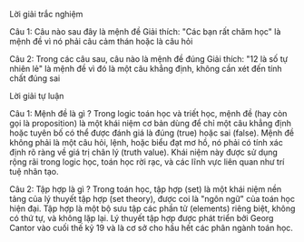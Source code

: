 Lời giải trắc nghiệm

Câu 1: Câu nào sau đây là mệnh đề
Giải thích: "Các bạn rất chăm học" là mệnh đề vì nó phải câu cảm thán hoặc là câu hỏi

Câu 2: Trong các câu sau, câu nào là mệnh đề đúng
Giải thích: "12 là số tự nhiên lẻ" là mệnh đề vì đó là một câu khẳng định, không cần xét đến tính chất đúng sai

Lời giải tự luận

Câu 1: Mệnh đề là gì ?
Trong logic toán học và triết học, mệnh đề (hay còn gọi là proposition) là một khái niệm cơ bản dùng để chỉ một câu khẳng định hoặc tuyên bố có thể được đánh giá là đúng (true) hoặc sai (false).
Mệnh đề không phải là một câu hỏi, lệnh, hoặc biểu đạt mơ hồ, nó phải có tính xác định rõ ràng về giá trị chân lý (truth value).
Khái niệm này được sử dụng rộng rãi trong logic học, toán học rời rạc, và các lĩnh vực liên quan như trí tuệ nhân tạo.

Câu 2: Tập hợp là gì ?
Trong toán học, tập hợp (set) là một khái niệm nền tảng của lý thuyết tập hợp (set theory), được coi là "ngôn ngữ" của toán học hiện đại. 
Tập hợp là một bộ sưu tập các phần tử (elements) riêng biệt, không có thứ tự, và không lặp lại.
Lý thuyết tập hợp được phát triển bởi Georg Cantor vào cuối thế kỷ 19 và là cơ sở cho hầu hết các phân ngành toán học.
